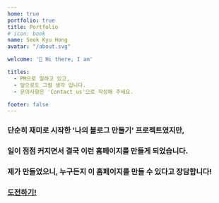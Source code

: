 ```yaml
---
home: true
portfolio: true
title: Portfolio
# icon: book
name: Seok Kyu Hong
avatar: "/about.svg"

welcome: '👋 Hi there, I am'

titles:
  - PM으로 일하고 있고,
  - 앞으로도 그럴 생각 입니다.
  - 문의사항은 'Contact us'으로 작성해 주세요.

footer: false
---
```


### 단순히 재미로 시작한 '나의 블로그 만들기' 프로젝트였지만, 
### 일이 점점 커지면서 결국 이런 홈페이지를 만들게 되었습니다. 
### 제가 만들었으니, 누구든지 이 홈페이지를 만들 수 있다고 장담합니다!
### [도전하기!](https://theme-hope.vuejs.press/)


